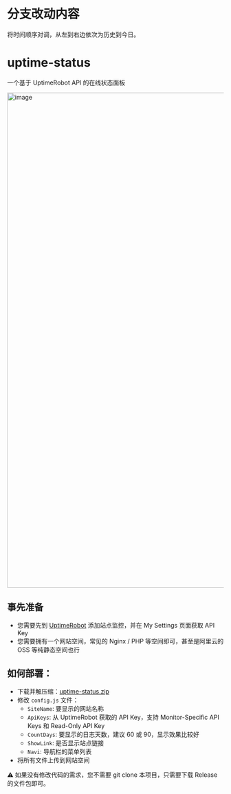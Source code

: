# 分支改动内容
将时间顺序对调，从左到右边依次为历史到今日。

# uptime-status

一个基于 UptimeRobot API 的在线状态面板

<img width="1152" alt="image" src="https://user-images.githubusercontent.com/25887822/178935137-6d23521d-5894-4fb8-922d-3575be4f7abc.png">

## 事先准备

- 您需要先到 [UptimeRobot](https://uptimerobot.com/ "UptimeRobot") 添加站点监控，并在 My Settings 页面获取 API Key
- 您需要拥有一个网站空间，常见的 Nginx / PHP 等空间即可，甚至是阿里云的 OSS 等纯静态空间也行

## 如何部署：

- 下载并解压缩：[uptime-status.zip](https://github.com/yb/uptime-status/releases/latest/download/uptime-status.zip "uptime-status.zip") 
- 修改 `config.js` 文件：
   - `SiteName`: 要显示的网站名称
   - `ApiKeys`: 从 UptimeRobot 获取的 API Key，支持 Monitor-Specific API Keys 和 Read-Only API Key
   - `CountDays`: 要显示的日志天数，建议 60 或 90，显示效果比较好
   - `ShowLink`: 是否显示站点链接
   - `Navi`: 导航栏的菜单列表
- 将所有文件上传到网站空间

⚠️ 如果没有修改代码的需求，您不需要 git clone 本项目，只需要下载 Release 的文件包即可。

